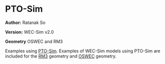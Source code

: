 # PTO-Sim

**Author:**  	Ratanak So

**Version:** 	WEC-Sim v2.0

**Geometry**	OSWEC and RM3

Examples using [PTO-Sim](http://wec-sim.github.io/WEC-Sim/advanced_features.html#pto-sim). Examples of WEC-Sim models using PTO-Sim are included for the [RM3](http://wec-sim.github.io/WEC-Sim/tutorials.html#two-body-point-absorber-rm3) geometry and [OSWEC](http://wec-sim.github.io/WEC-Sim/tutorials.html#oscillating-surge-wec-oswec) geometry.
